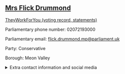 ## <a href="https://members.parliament.uk/member/4459/contact">Mrs Flick Drummond</a>

<a href="https://www.theyworkforyou.com/mp/25392/flick_drummond/meon_valley">TheyWorkForYou (voting record, statements)</a> 

Parliamentary phone number: 02072193000 

Parliamentary email: flick.drummond.mp@parliament.uk 

Party: Conservative 

Borough: Meon Valley 

<details><summary>Extra contact information and social media</summary> 
<li>Website: http://www.flickdrummond.com/</li>
<li>Twitter:</li>
<li>Constituency office phone number:</li>
<li>Constituency office email:</li>
<li>Facebook:</li>
<li>Instagram:</li>
<li>Youtube:</li>
<li>Linkedin:</li>
<li>Government department phone number:</li>
<li>Government department email:</li>
<li>Threads:</li>
<li>Party office phone number:</li>
<li>Party office email:</li>
<li>Tiktok:</li>
</details>